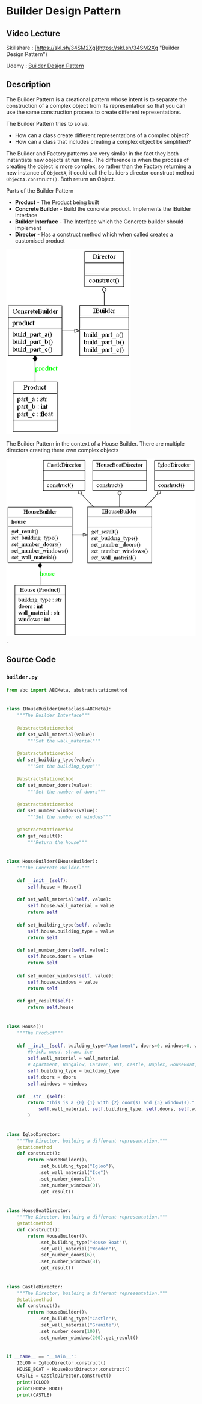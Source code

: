 # Builder Design Pattern

## Video Lecture

Skillshare : [https://skl.sh/34SM2Xg](https://skl.sh/34SM2Xg "Builder Design Pattern")

Udemy : [Builder Design Pattern](https://www.udemy.com/course/design-patterns-in-python/learn/lecture/16396852/?referralCode=7B677DD7A9580F2FFD8F "Builder Design Pattern")

## Description

The Builder Pattern is a creational pattern whose intent is to separate the construction of a complex object from its representation so that you can use the same construction process to create different representations.

The Builder Pattern tries to solve,

- How can a class create different representations of a complex object?
- How can a class that includes creating a complex object be simplified?

The Builder and Factory patterns are very similar in the fact they both instantiate new objects at run time. The difference is when the process of creating the object is more complex, so rather than the Factory returning a new instance of `ObjectA`, it could call the builders director construct method `ObjectA.construct()`. Both return an Object.

Parts of the Builder Pattern

- **Product** - The Product being built
- **Concrete Builder** - Build the concrete product. Implements the IBuilder interface
- **Builder Interface** - The Interface which the Concrete builder should implement
- **Director** - Has a construct method which when called creates a customised product

![Builder Pattern Overview](builder.png)

The Builder Pattern in the context of a House Builder. There are multiple directors creating there own complex objects

![Builder Pattern in Context](house_builder.png).

## Source Code

### **`builder.py`**

```python
from abc import ABCMeta, abstractstaticmethod


class IHouseBuilder(metaclass=ABCMeta):
    """The Builder Interface"""

    @abstractstaticmethod
    def set_wall_material(value):
        """Set the wall_material"""

    @abstractstaticmethod
    def set_building_type(value):
        """Set the building_type"""

    @abstractstaticmethod
    def set_number_doors(value):
        """Set the number of doors"""

    @abstractstaticmethod
    def set_number_windows(value):
        """Set the number of windows"""

    @abstractstaticmethod
    def get_result():
        """Return the house"""


class HouseBuilder(IHouseBuilder):
    """The Concrete Builder."""

    def __init__(self):
        self.house = House()

    def set_wall_material(self, value):
        self.house.wall_material = value
        return self

    def set_building_type(self, value):
        self.house.building_type = value
        return self

    def set_number_doors(self, value):
        self.house.doors = value
        return self

    def set_number_windows(self, value):
        self.house.windows = value
        return self

    def get_result(self):
        return self.house


class House():
    """The Product"""

    def __init__(self, building_type="Apartment", doors=0, windows=0, wall_material="Brick"):
        #brick, wood, straw, ice
        self.wall_material = wall_material
        # Apartment, Bungalow, Caravan, Hut, Castle, Duplex, HouseBoat, Igloo
        self.building_type = building_type
        self.doors = doors
        self.windows = windows

    def __str__(self):
        return "This is a {0} {1} with {2} door(s) and {3} window(s).".format(
            self.wall_material, self.building_type, self.doors, self.windows
        )


class IglooDirector:
    """The Director, building a different representation."""
    @staticmethod
    def construct():
        return HouseBuilder()\
            .set_building_type("Igloo")\
            .set_wall_material("Ice")\
            .set_number_doors(1)\
            .set_number_windows(0)\
            .get_result()


class HouseBoatDirector:
    """The Director, building a different representation."""
    @staticmethod
    def construct():
        return HouseBuilder()\
            .set_building_type("House Boat")\
            .set_wall_material("Wooden")\
            .set_number_doors(6)\
            .set_number_windows(8)\
            .get_result()


class CastleDirector:
    """The Director, building a different representation."""
    @staticmethod
    def construct():
        return HouseBuilder()\
            .set_building_type("Castle")\
            .set_wall_material("Granite")\
            .set_number_doors(100)\
            .set_number_windows(200).get_result()


if __name__ == "__main__":
    IGLOO = IglooDirector.construct()
    HOUSE_BOAT = HouseBoatDirector.construct()
    CASTLE = CastleDirector.construct()
    print(IGLOO)
    print(HOUSE_BOAT)
    print(CASTLE)
```
